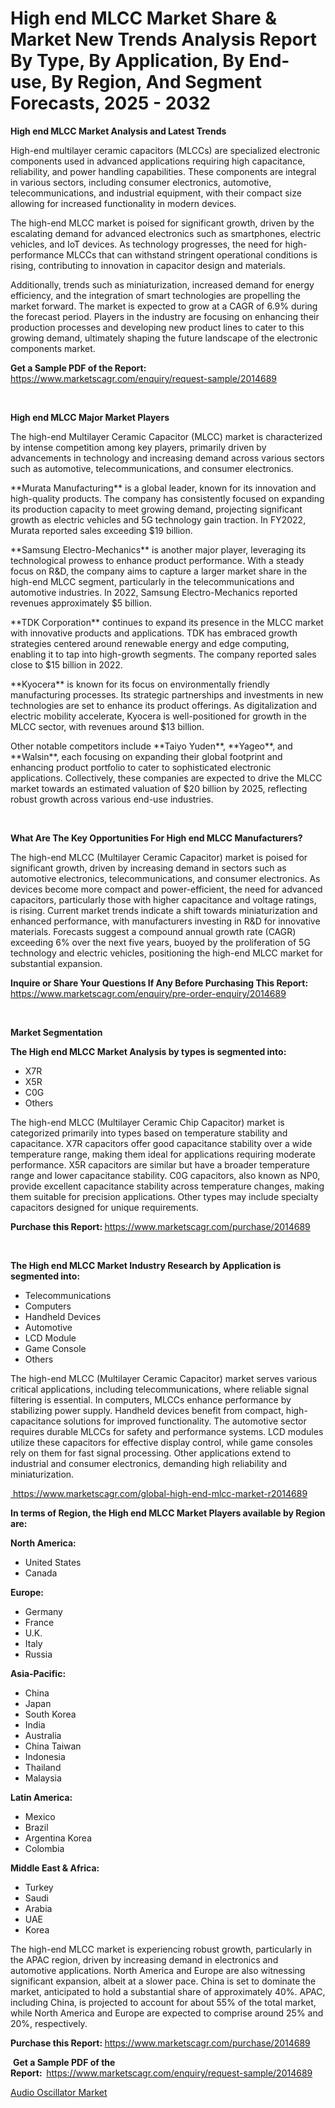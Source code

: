 <p><h1>High end MLCC Market Share & Market New Trends Analysis Report By Type, By Application, By End-use, By Region, And Segment Forecasts, 2025 - 2032</h1></p><p><strong>High end MLCC Market Analysis and Latest Trends</strong></p>
<p><p>High-end multilayer ceramic capacitors (MLCCs) are specialized electronic components used in advanced applications requiring high capacitance, reliability, and power handling capabilities. These components are integral in various sectors, including consumer electronics, automotive, telecommunications, and industrial equipment, with their compact size allowing for increased functionality in modern devices.</p><p>The high-end MLCC market is poised for significant growth, driven by the escalating demand for advanced electronics such as smartphones, electric vehicles, and IoT devices. As technology progresses, the need for high-performance MLCCs that can withstand stringent operational conditions is rising, contributing to innovation in capacitor design and materials.</p><p>Additionally, trends such as miniaturization, increased demand for energy efficiency, and the integration of smart technologies are propelling the market forward. The market is expected to grow at a CAGR of 6.9% during the forecast period. Players in the industry are focusing on enhancing their production processes and developing new product lines to cater to this growing demand, ultimately shaping the future landscape of the electronic components market.</p></p>
<p><strong>Get a Sample PDF of the Report:&nbsp;</strong> <a href="https://www.marketscagr.com/enquiry/request-sample/2014689?utm_campaign=2468&utm_medium=2&utm_source=Github&utm_content=ia&utm_term=29032025&utm_id=high-end-mlcc">https://www.marketscagr.com/enquiry/request-sample/2014689</a></p>
<p>&nbsp;</p>
<p><strong>High end MLCC Major Market Players</strong></p>
<p><p>The high-end Multilayer Ceramic Capacitor (MLCC) market is characterized by intense competition among key players, primarily driven by advancements in technology and increasing demand across various sectors such as automotive, telecommunications, and consumer electronics. </p><p>**Murata Manufacturing** is a global leader, known for its innovation and high-quality products. The company has consistently focused on expanding its production capacity to meet growing demand, projecting significant growth as electric vehicles and 5G technology gain traction. In FY2022, Murata reported sales exceeding $19 billion.</p><p>**Samsung Electro-Mechanics** is another major player, leveraging its technological prowess to enhance product performance. With a steady focus on R&D, the company aims to capture a larger market share in the high-end MLCC segment, particularly in the telecommunications and automotive industries. In 2022, Samsung Electro-Mechanics reported revenues approximately $5 billion.</p><p>**TDK Corporation** continues to expand its presence in the MLCC market with innovative products and applications. TDK has embraced growth strategies centered around renewable energy and edge computing, enabling it to tap into high-growth segments. The company reported sales close to $15 billion in 2022.</p><p>**Kyocera** is known for its focus on environmentally friendly manufacturing processes. Its strategic partnerships and investments in new technologies are set to enhance its product offerings. As digitalization and electric mobility accelerate, Kyocera is well-positioned for growth in the MLCC sector, with revenues around $13 billion.</p><p>Other notable competitors include **Taiyo Yuden**, **Yageo**, and **Walsin**, each focusing on expanding their global footprint and enhancing product portfolio to cater to sophisticated electronic applications. Collectively, these companies are expected to drive the MLCC market towards an estimated valuation of $20 billion by 2025, reflecting robust growth across various end-use industries.</p></p>
<p>&nbsp;</p>
<p><strong>What Are The Key Opportunities For High end MLCC Manufacturers?</strong></p>
<p><p>The high-end MLCC (Multilayer Ceramic Capacitor) market is poised for significant growth, driven by increasing demand in sectors such as automotive electronics, telecommunications, and consumer electronics. As devices become more compact and power-efficient, the need for advanced capacitors, particularly those with higher capacitance and voltage ratings, is rising. Current market trends indicate a shift towards miniaturization and enhanced performance, with manufacturers investing in R&D for innovative materials. Forecasts suggest a compound annual growth rate (CAGR) exceeding 6% over the next five years, buoyed by the proliferation of 5G technology and electric vehicles, positioning the high-end MLCC market for substantial expansion.</p></p>
<p><strong>Inquire or Share Your Questions If Any Before Purchasing This Report:</strong> <a href="https://www.marketscagr.com/enquiry/pre-order-enquiry/2014689?utm_campaign=2468&utm_medium=2&utm_source=Github&utm_content=ia&utm_term=29032025&utm_id=high-end-mlcc">https://www.marketscagr.com/enquiry/pre-order-enquiry/2014689</a></p>
<p>&nbsp;</p>
<p><strong>Market Segmentation</strong></p>
<p><strong>The High end MLCC Market Analysis by types is segmented into:</strong></p>
<p><ul><li>X7R</li><li>X5R</li><li>C0G</li><li>Others</li></ul></p>
<p><p>The high-end MLCC (Multilayer Ceramic Chip Capacitor) market is categorized primarily into types based on temperature stability and capacitance. X7R capacitors offer good capacitance stability over a wide temperature range, making them ideal for applications requiring moderate performance. X5R capacitors are similar but have a broader temperature range and lower capacitance stability. C0G capacitors, also known as NP0, provide excellent capacitance stability across temperature changes, making them suitable for precision applications. Other types may include specialty capacitors designed for unique requirements.</p></p>
<p><strong>Purchase this Report:&nbsp;</strong><a href="https://www.marketscagr.com/purchase/2014689?utm_campaign=2468&utm_medium=2&utm_source=Github&utm_content=ia&utm_term=29032025&utm_id=high-end-mlcc">https://www.marketscagr.com/purchase/2014689</a></p>
<p>&nbsp;</p>
<p><strong>The High end MLCC Market Industry Research by Application is segmented into:</strong></p>
<p><ul><li>Telecommunications</li><li>Computers</li><li>Handheld Devices</li><li>Automotive</li><li>LCD Module</li><li>Game Console</li><li>Others</li></ul></p>
<p><p>The high-end MLCC (Multilayer Ceramic Capacitor) market serves various critical applications, including telecommunications, where reliable signal filtering is essential. In computers, MLCCs enhance performance by stabilizing power supply. Handheld devices benefit from compact, high-capacitance solutions for improved functionality. The automotive sector requires durable MLCCs for safety and performance systems. LCD modules utilize these capacitors for effective display control, while game consoles rely on them for fast signal processing. Other applications extend to industrial and consumer electronics, demanding high reliability and miniaturization.</p></p>
<p><a href="https://www.marketscagr.com/global-high-end-mlcc-market-r2014689?utm_campaign=2468&utm_medium=2&utm_source=Github&utm_content=ia&utm_term=29032025&utm_id=high-end-mlcc">&nbsp;https://www.marketscagr.com/global-high-end-mlcc-market-r2014689</a></p>
<p><strong>In terms of Region, the High end MLCC Market Players available by Region are:</strong></p>
<p>
    <p> <strong> North America: </strong>
        <ul>
            <li>United States</li>
            <li>Canada</li>
        </ul>
        </p> 
    <p> <strong> Europe: </strong>
        <ul>
            <li>Germany</li>
            <li>France</li>
            <li>U.K.</li>
            <li>Italy</li>
            <li>Russia</li>
        </ul>
        </p> 
    <p> <strong> Asia-Pacific: </strong>
        <ul>
            <li>China</li>
            <li>Japan</li>
            <li>South Korea</li>
            <li>India</li>
            <li>Australia</li>
            <li>China Taiwan</li>
            <li>Indonesia</li>
            <li>Thailand</li>
            <li>Malaysia</li>
        </ul>
        </p> 
    <p> <strong> Latin America: </strong>
        <ul>
            <li>Mexico</li>
            <li>Brazil</li>
            <li>Argentina Korea</li>
            <li>Colombia</li>
        </ul>
        </p> 
    <p> <strong> Middle East & Africa: </strong>
        <ul>
            <li>Turkey</li>
            <li>Saudi</li>
            <li>Arabia</li>
            <li>UAE</li>
            <li>Korea</li>
        </ul>
    </p>
    </p>
<p><p>The high-end MLCC market is experiencing robust growth, particularly in the APAC region, driven by increasing demand in electronics and automotive applications. North America and Europe are also witnessing significant expansion, albeit at a slower pace. China is set to dominate the market, anticipated to hold a substantial share of approximately 40%. APAC, including China, is projected to account for about 55% of the total market, while North America and Europe are expected to comprise around 25% and 20%, respectively.</p></p>
<p><strong>Purchase this Report: </strong><a href="https://www.marketscagr.com/purchase/2014689?utm_campaign=2468&utm_medium=2&utm_source=Github&utm_content=ia&utm_term=29032025&utm_id=high-end-mlcc">https://www.marketscagr.com/purchase/2014689</a></p>
<p>&nbsp;<strong>Get a Sample PDF of the Report:&nbsp;&nbsp;</strong><a href="https://www.marketscagr.com/enquiry/request-sample/2014689?utm_campaign=2468&utm_medium=2&utm_source=Github&utm_content=ia&utm_term=29032025&utm_id=high-end-mlcc">https://www.marketscagr.com/enquiry/request-sample/2014689</a></p>
<p><strong></strong></p>
<p><p><a href="https://github.com/barnickclara79/Market-Research-Report-List-1/blob/main/audio-oscillator-market.md?utm_campaign=2468&utm_medium=2&utm_source=Github&utm_content=ia&utm_term=29032025&utm_id=high-end-mlcc">Audio Oscillator Market</a></p></p>